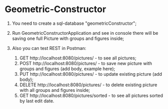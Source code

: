# Geometric-Constructor

1. You need to create a sql-database "geometricConstructor";

2. Run GeometricConstructorApplication and see in console there will be saving one full Picture with groups and figures inside;

3. Also you can test REST in Postman:
    1) GET    http://localhost:8080/pictures/       - to see all pictures;
    2) POST   http://localhost:8080/pictures/       - to save new picture with groups and figures (add body, example here);
    3) PUT    http://localhost:8080/pictures/       - to update existing picture (add body);
    4) DELETE http://localhost:8080/pictures/       - to delete existing picture with all groups and figures inside;
    5) GET    http://localhost:8080/pictures/sorted - to see all pictures sorted by last edit date.
    
